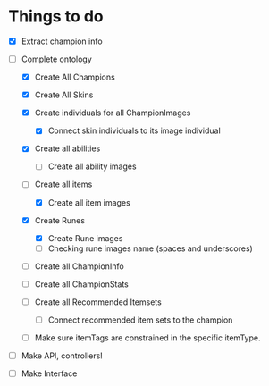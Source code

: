 # Things to do

- [x] Extract champion info

- [ ] Complete ontology
    - [x] Create All Champions
    - [x] Create All Skins
    - [x] Create individuals for all ChampionImages
        - [x] Connect skin individuals to its image individual
    - [x] Create all abilities
        - [ ] Create all ability images
    - [ ] Create all items
        - [x] Create all item images
    - [x] Create Runes
        - [x] Create Rune images
        - [ ] Checking rune images name (spaces and underscores)
    - [ ] Create all ChampionInfo
    - [ ] Create all ChampionStats
    - [ ] Create all Recommended Itemsets
        - [ ] Connect recommended item sets to the champion
    - [ ] Make sure itemTags are constrained in the specific itemType.
    

- [ ] Make API, controllers!
- [ ] Make Interface
